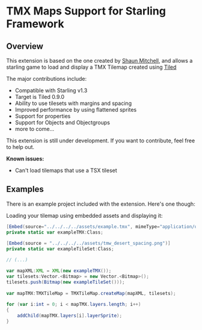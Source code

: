 TMX Maps Support for Starling Framework
=======================================

Overview
--------

This extension is based on the one created by [Shaun Mitchell](http://wiki.starling-framework.org/extensions/tmx_loader), and allows a starling game to load and display a TMX Tilemap created using [Tiled](http://mapeditor.org)

The major contributions include:
  * Compatible with Starling v1.3
  * Target is Tiled 0.9.0
  * Ability to use tilesets with margins and spacing
  * Improved performance by using flattened sprites
  * Support for properties
  * Support for Objects and Objectgroups
  * more to come...

This extension is still under development. If you want to contribute, feel free to help out.

**Known issues:**
  * Can't load tilemaps that use a TSX tileset


Examples
--------
There is an example project included with the extension. Here's one though:

Loading your tilemap using embedded assets and displaying it:
```actionscript
[Embed(source="../../../../assets/example.tmx", mimeType="application/octet-stream")]
private static var exampleTMX:Class;
 	
[Embed(source = "../../../../assets/tmw_desert_spacing.png")]
private static var exampleTileSet:Class;

// (...)

var mapXML:XML = XML(new exampleTMX());
var tilesets:Vector.<Bitmap> = new Vector.<Bitmap>();
tilesets.push(Bitmap(new exampleTileSet()));
			
var mapTMX:TMXTileMap = TMXTileMap.createMap(mapXML, tilesets);
			
for (var i:int = 0; i < mapTMX.layers.length; i++) 
{
    addChild(mapTMX.layers[i].layerSprite);
}
```
